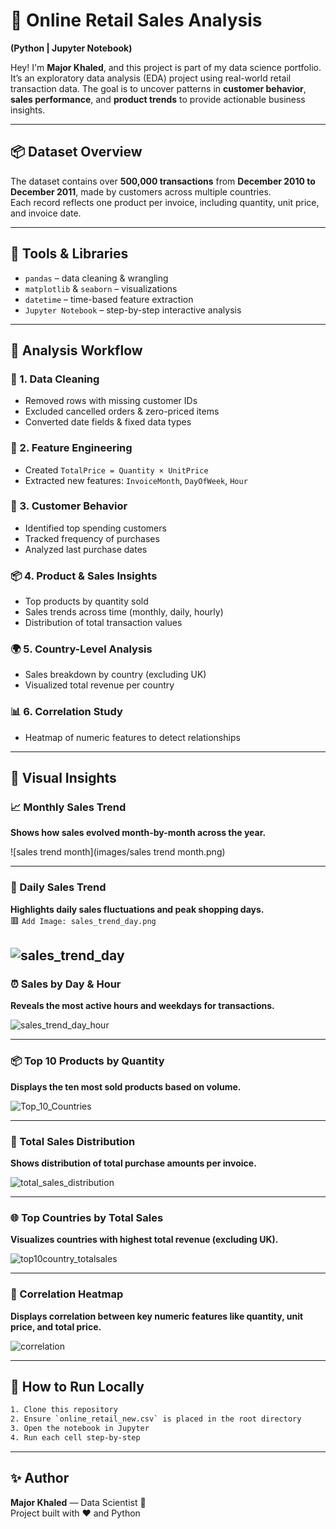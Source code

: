 
# 🛒 Online Retail Sales Analysis  
**(Python | Jupyter Notebook)**

Hey! I'm **Major Khaled**, and this project is part of my data science portfolio.  
It’s an exploratory data analysis (EDA) project using real-world retail transaction data. The goal is to uncover patterns in **customer behavior**, **sales performance**, and **product trends** to provide actionable business insights.

---

## 📦 Dataset Overview

The dataset contains over **500,000 transactions** from **December 2010 to December 2011**, made by customers across multiple countries.  
Each record reflects one product per invoice, including quantity, unit price, and invoice date.

---

## 🧰 Tools & Libraries

- `pandas` – data cleaning & wrangling  
- `matplotlib` & `seaborn` – visualizations  
- `datetime` – time-based feature extraction  
- `Jupyter Notebook` – step-by-step interactive analysis

---

## 🔎 Analysis Workflow

### 🧹 1. Data Cleaning  
- Removed rows with missing customer IDs  
- Excluded cancelled orders & zero-priced items  
- Converted date fields & fixed data types

### 🧪 2. Feature Engineering  
- Created `TotalPrice = Quantity × UnitPrice`  
- Extracted new features: `InvoiceMonth`, `DayOfWeek`, `Hour`

### 👥 3. Customer Behavior  
- Identified top spending customers  
- Tracked frequency of purchases  
- Analyzed last purchase dates

### 📦 4. Product & Sales Insights  
- Top products by quantity sold  
- Sales trends across time (monthly, daily, hourly)  
- Distribution of total transaction values

### 🌍 5. Country-Level Analysis  
- Sales breakdown by country (excluding UK)  
- Visualized total revenue per country

### 📊 6. Correlation Study  
- Heatmap of numeric features to detect relationships

---

## 📸 Visual Insights  

### 📈 Monthly Sales Trend  
**Shows how sales evolved month-by-month across the year.**  

![sales trend month](images/sales trend month.png)

---

### 📆 Daily Sales Trend  
**Highlights daily sales fluctuations and peak shopping days.**  
🟥 `Add Image: sales_trend_day.png`


![sales_trend_day](images/sales_trend_day.png)
---

### ⏰ Sales by Day & Hour  
**Reveals the most active hours and weekdays for transactions.**  

![sales_trend_day_hour](images/sales_trend_day_hour.png)

---

### 📦 Top 10 Products by Quantity  
**Displays the ten most sold products based on volume.**  

![Top_10_Countries](images/Top_10_Countries.png)

---

### 💸 Total Sales Distribution  
**Shows distribution of total purchase amounts per invoice.**  

![total_sales_distribution](images/total_sales_distribution.png)

---

### 🌐 Top Countries by Total Sales  
**Visualizes countries with highest total revenue (excluding UK).**  

![top10country_totalsales](images/top10country_totalsales.png)

---

### 🧠 Correlation Heatmap  
**Displays correlation between key numeric features like quantity, unit price, and total price.**  

![correlation](images/correlation.png)

---

## 🧪 How to Run Locally

```bash
1. Clone this repository
2. Ensure `online_retail_new.csv` is placed in the root directory
3. Open the notebook in Jupyter
4. Run each cell step-by-step
```

---

## ✨ Author

**Major Khaled** — Data Scientist 🚀  
Project built with ❤️ and Python
